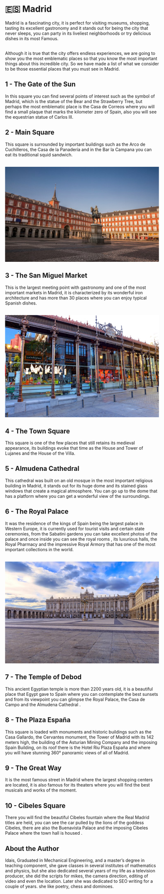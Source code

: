 # 🇪🇸 Madrid

Madrid is a fascinating city, it is perfect for visiting museums,
shopping, tasting its excellent gastronomy and it stands out for being
the city that never sleeps, you can party in its liveliest neighborhoods
or try delicious dishes in its most Famous.

<br>Although it is true that the city offers endless experiences, we are
going to show you the most emblematic places so that you know the most
important things about this incredible city. So we have made a list of
what we consider to be those essential places that you must see in
Madrid.

## 1 - The Gate of the Sun

In this square you can find several points of interest such as the
symbol of Madrid, which is the statue of the Bear and the Strawberry
Tree, but perhaps the most emblematic place is the Casa de Correos where
you will find a small plaque that marks the kilometer zero of Spain,
also you will see the equestrian statue of Carlos III.

## 2 - Main Square

This square is surrounded by important buildings such as the Arco de
Cuchilleros, the Casa de la Panadería and in the Bar la Campana you can
eat its traditional squid sandwich.

<br>![Main Square](_static/images/madrid/image1.jpeg)

## 3 - The San Miguel Market

This is the largest meeting point with gastronomy and one of the most
important markets in Madrid, it is characterized by its wonderful iron
architecture and has more than 30 places where you can enjoy typical
Spanish dishes.

<br>![The San Miguel Market](_static/images/madrid/image2.jpeg)

## 4 - The Town Square

This square is one of the few places that still retains its medieval
appearance, its buildings evoke that time as the House and Tower of
Lujanes and the House of the Villa.

## 5 - Almudena Cathedral

This cathedral was built on an old mosque in the most important
religious building in Madrid, it stands out for its huge dome and its
stained glass windows that create a magical atmosphere. You can go up to
the dome that has a platform where you can get a wonderful view of the
surroundings.

## 6 - The Royal Palace

It was the residence of the kings of Spain being the largest palace in
Western Europe, it is currently used for tourist visits and certain
state ceremonies, from the Sabatini gardens you can take excellent
photos of the palace and once inside you can see the royal rooms , its
luxurious halls, the Royal Pharmacy and the impressive Royal Armory that
has one of the most important collections in the world.

<br>![The Royal Palace](_static/images/madrid/image3.jpeg)

## 7 - The Temple of Debod

This ancient Egyptian temple is more than 2200 years old, it is a
beautiful place that Egypt gave to Spain where you can contemplate the
best sunsets and from its viewpoint you can glimpse the Royal Palace,
the Casa de Campo and the Almudena Cathedral .

## 8 - The Plaza España

This square is loaded with monuments and historic buildings such as the
Casa Gallardo, the Cervantes monument, the Tower of Madrid with its 142
meters high, the building of the Asturian Mining Company and the
imposing Spain Building, on its roof there is the Hotel Riu Plaza España
and where you will have stunning 360° panoramic views of all of Madrid.

## 9 - The Great Way

It is the most famous street in Madrid where the largest shopping
centers are located, it is also famous for its theaters where you will
find the best musicals and works of the moment.

## 10 - Cibeles Square

There you will find the beautiful Cibeles fountain where the Real Madrid
titles are held, you can see the car pulled by the lions of the goddess
Cibeles, there are also the Buenavista Palace and the imposing Cibeles
Palace where the town hall is housed .

## About the Author

Idais, Graduated in Mechanical Engineering, and a master’s degree in teaching component, she gave classes in several institutes of mathematics and physics, but she also dedicated several years of my life as a television producer, she did the scripts for mikes, the camera direction, editing of video and even the location. Later she was dedicated to SEO writing for a couple of years. she like poetry, chess and dominoes.
